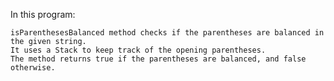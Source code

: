 In this program:

    isParenthesesBalanced method checks if the parentheses are balanced in the given string.
    It uses a Stack to keep track of the opening parentheses.
    The method returns true if the parentheses are balanced, and false otherwise.
